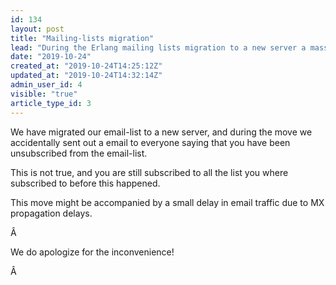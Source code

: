 ```yaml
---
id: 134
layout: post
title: "Mailing-lists migration"
lead: "During the Erlang mailing lists migration to a new server a mass \"You have been unsubscribed\" email accidentally was sent."
date: "2019-10-24"
created_at: "2019-10-24T14:25:12Z"
updated_at: "2019-10-24T14:32:14Z"
admin_user_id: 4
visible: "true"
article_type_id: 3
---
```


We have migrated our email-list to a new server, and during the move we accidentally sent out a email to everyone saying that you have been unsubscribed from the email-list.

This is not true, and you are still subscribed to all the list you where subscribed to before this happened.

This move might be accompanied by a small delay in email traffic due to MX propagation delays.

Â 

We do apologize for the inconvenience!

Â 
